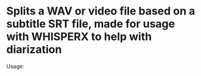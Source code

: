 # Splits a WAV or video file based on a subtitle SRT file, made for usage with WHISPERX to help with diarization

Usage:

